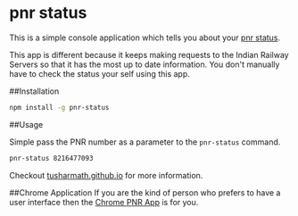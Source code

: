 # pnr status
This is a simple console application which tells you about your [pnr status](http://www.indianrail.gov.in/pnr_Enq.html).

This app is different because it keeps making requests to the Indian Railway Servers so that it has the most up to date information. You don't manually have to check the status your self using this app.

##Installation

```bash
npm install -g pnr-status
```

##Usage

Simple pass the PNR number as a parameter to the ```pnr-status``` command.

```bash
pnr-status 8216477093
```

Checkout [tusharmath.github.io](http://tusharmath.github.io/articles/pnr-status) for more information.

##Chrome Application 
If you are the kind of person who prefers to have a user interface then the [Chrome PNR App](https://github.com/tusharmath/chrome-pnr-status) is for you.
